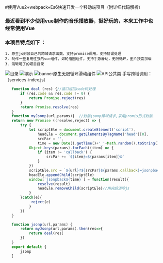 
#使用Vue2+webpack+Es6快速开发一个移动端项目（附详细代码解析）

### 最近看到不少使用vue制作的音乐播放器，挺好玩的，本来工作中也经常使用Vue
### 本项目特点如下 ： 
    1. 原生js封装自己的跨域请求函数，支持promise调用，支持错误处理
    2. 制作一些复用性强的vue组件，如轮播图组件，支持手势滑动，无限循环，图片按需加载
    3. 清晰明了的项目目录
![目录](https://github.com/derickweng/vue-mymusic/blob/master/imgforread/xiang.png) 
![演示](https://github.com/derickweng/vue-mymusic/blob/master/imgforread/test.gif)
![banner原生无限循环滑动组件](https://github.com/derickweng/vue-mymusic/blob/master/imgforread/banner.png)
![API公共类](https://github.com/derickweng/vue-mymusic/blob/master/imgforread/api.png)
 手写跨域调用：（services-index.js）
 ```javascript
    function deal (res) {//接口返回code码处理
        if (res.code && res.code != 0) {
            return Promise.reject(res)
        }
        return Promise.resolve(res)
    }
    function myJsonp(url,params){  //封装jsonp跨域请求,采用promis形式封装
    return new Promise ((resolve,reject) => {
        try {
            let scriptEle = document.createElement('script'),
                headEle = document.getElementsByTagName('head')[0],
                srcPar = '',
                time = new Date().getTime()+'_'+Math.random().toString().substr(2); //直接使用时间戳还是有产生相同的函数名，使用随机数减小概率，
            Object.keys(params).forEach((item) => {
                if (item != 'callback') {
                    srcPar += `${item}=${params[item]}&`
                }
            })   
            scriptEle.src = `${url}?${srcPar}${params.callback}=jsonpback${time}`
            headEle.appendChild(scriptEle)
            window[`jsonpback${time}`] = function(result){
                resolve(result)
                headEle.removeChild(scriptEle)//用完后清除js
            }
        }catch(e){
             reject(e)
            }
        })
    }

    function jsonp(url,params) {
        return myJsonp(url,params).then(res=>{
            return deal(res)
        })
    }
    export default {
        jsonp
    }
 ```
